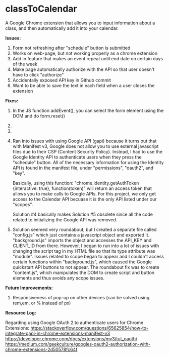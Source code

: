 # classToCalendar
A Google Chrome extension that allows you to input information about a class, and then automatically add it into your calendar. 

**Issues:**
1. Form not refreshing after "schedule" button is submitted
2. Works on web-page, but not working properly as a chrome extension
3. Add in feature that makes an event repeat until end date on certain days of the week
4. Make page automatically authorize with the API so that user doesn't have to click "authorize"
5. Accidentally exposed API key in Github commit
6. Want to be able to save the text in each field when a user closes the extension

**Fixes:**
1. In the JS function addEvent(), you can select the form element using the DOM and do form.reset()
2.
3.
4. Ran into issues with using Google API (gapi) because it turns out that with Manifest v3, Google does not allow you to use external javascript files due to their CSP (Content Security Policy). Instead, I had to use the Google Identity API to authenticate users when they press the "schedule" button. All of the necessary information for using the Identity API is found in the manifest file, under "permissions", "oauth2", and "key". 

    Basically, using this function: "chrome.identity.getAuthToken {interactive: true}, function(token)" will return an access token that allows you to make calls to Google APIs. For this project, we only get access to the Calendar API becuase it is the only API listed under our "scopes". 

    Solution #4 basically makes Solution #5 obsolete since all the code related to initializing the Google API was removed. 

5. Solution seemed very roundabout, but I created a separate file called "config.js" which just contains a javascript object and exported it. "background.js" imports the object and accesses the API_KEY and CLIENT_ID from there. However, I began to run into a lot of issues with changing the script tag in my HTML file so that its type attribute was "module". Issues related to scope began to appear and I couldn't access certain functions within "background.js", which caused the Google quickstart API buttons to not appear. The roundabout fix was to create "content.js", which manipulates the DOM to create script and button elements and thus avoids any scope issues. 


**Future Improvements:**
1. Responsiveness of pop-up on other devices (can be solved using rem,em, or % instead of px)


**Resource Log:**

Regarding using Google OAuth 2 to authenticate users for Chrome Extensions:
    https://stackoverflow.com/questions/65625854/how-to-integrate-gapi-in-chrome-extensions-manifest-v3
    https://developer.chrome.com/docs/extensions/mv3/tut_oauth/
    https://medium.com/geekculture/googles-oauth2-authorization-with-chrome-extensions-2d50578fc64f


